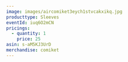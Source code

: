 ```yaml
---
image: images/aircomiket3eych1stvcakxikq.jpg
producttype: Sleeves
eventId: iuq6O2mCN
pricings:
  - quantity: 1
    price: 25
asin: s-aM5KJ3UrD
merchandise: comiket
---
```

